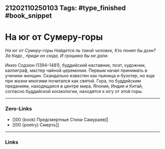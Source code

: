 21202110250103
Tags: #type_finished #book_snippet 
---
# На юг от Сумеру-горы

*На юг от Сумеру-горы
Найдется ль такой человек,
Кто понял бы дзэн?
За Кидо , приди он сюда,
И грошика бы не дали.*

Иккю Содзюн (1394–1481), буддийский наставник, поэт, художник, каллиграф, мастер чайной церемонии. Первым начал принимать в ученики женщин. Скандально известен как пьяница и бузотер, но еще при жизни многими почитался как святой. Гора, по буддийским преданиям, находящаяся в центре мира. Япония, Индия и Китай, согласно буддийской космологии, находятся к югу от этой горы.

---
### Zero-Links
 - [[00 (book) Предсмертные Стихи Самураев]]
 - [[00 (poetry) Смерть]]
---
### Links
